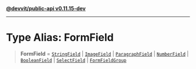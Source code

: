 [**@devvit/public-api v0.11.15-dev**](../README.md)

---

# Type Alias: FormField

> **FormField** = [`StringField`](StringField.md) \| [`ImageField`](ImageField.md) \| [`ParagraphField`](ParagraphField.md) \| [`NumberField`](NumberField.md) \| [`BooleanField`](BooleanField.md) \| [`SelectField`](SelectField.md) \| [`FormFieldGroup`](FormFieldGroup.md)
